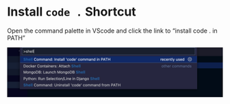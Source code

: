# Install `code .` Shortcut

Open the command palette in VScode and click the link to “install code . in PATH”

![code shortcut img](../assets/code.shortcut.png)
